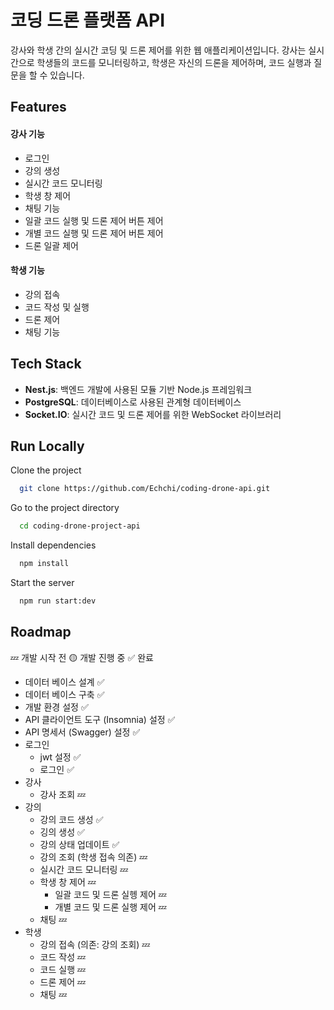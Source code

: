 
# 코딩 드론 플랫폼 API

강사와 학생 간의 실시간 코딩 및 드론 제어를 위한 웹 애플리케이션입니다. 강사는 실시간으로 학생들의 코드를 모니터링하고, 학생은 자신의 드론을 제어하며, 코드 실행과 질문을 할 수 있습니다.


## Features

#### 강사 기능
- 로그인
- 강의 생성
- 실시간 코드 모니터링
- 학생 창 제어
- 채팅 기능
- 일괄 코드 실행 및 드론 제어 버튼 제어
- 개별 코드 실행 및 드론 제어 버튼 제어
- 드론 일괄 제어

#### 학생 기능
- 강의 접속
- 코드 작성 및 실행
- 드론 제어
- 채팅 기능


## Tech Stack

- **Nest.js**: 백엔드 개발에 사용된 모듈 기반 Node.js 프레임워크
- **PostgreSQL**: 데이터베이스로 사용된 관계형 데이터베이스
- **Socket.IO**: 실시간 코드 및 드론 제어를 위한 WebSocket 라이브러리




## Run Locally

Clone the project

```bash
  git clone https://github.com/Echchi/coding-drone-api.git
```

Go to the project directory

```bash
  cd coding-drone-project-api
```

Install dependencies

```bash
  npm install
```

Start the server

```bash
  npm run start:dev
```


## Roadmap
💤 개발 시작 전
🟡 개발 진행 중
✅ 완료

- 데이터 베이스 설계 ✅ 
- 데이터 베이스 구축 ✅
- 개발 환경 설정 ✅ 
- API 클라이언트 도구 (Insomnia) 설정 ✅
- API 명세서 (Swagger) 설정 ✅
- 로그인
  - jwt 설정 ✅
  - 로그인 ✅
- 강사
  - 강사 조회 💤
- 강의
  - 강의 코드 생성 ✅
  - 깅의 생성 ✅
  - 강의 상태 업데이트 ✅
  - 강의 조회 (학생 접속 의존) 💤
  - 실시간 코드 모니터링 💤
  - 학생 창 제어 💤
    - 일괄 코드 및 드론 실헹 제어 💤
    - 개별 코드 및 드론 실행 제어 💤
  - 채팅 💤
- 학생
  - 강의 접속 (의존: 강의 조회) 💤
  - 코드 작성 💤
  - 코드 실행 💤
  - 드론 제어 💤
  - 채팅 💤

